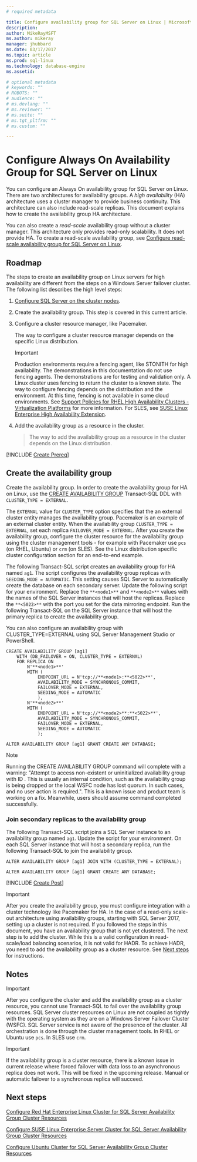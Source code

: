 ```yaml
---
# required metadata

title: Configure availability group for SQL Server on Linux | Microsoft Docs
description: 
author: MikeRayMSFT 
ms.author: mikeray 
manager: jhubbard
ms.date: 03/17/2017
ms.topic: article
ms.prod: sql-linux
ms.technology: database-engine
ms.assetid: 

# optional metadata
# keywords: ""
# ROBOTS: ""
# audience: ""
# ms.devlang: ""
# ms.reviewer: ""
# ms.suite: ""
# ms.tgt_pltfrm: ""
# ms.custom: ""

---
```


# Configure Always On Availability Group for SQL Server on Linux

You can configure an Always On availability group for SQL Server on Linux. There are two architectures for availability groups. A *high availability* (HA) architecture uses a cluster manager to provide business continuity. This architecture can also include read-scale replicas. This document explains how to create the availability group HA architecture.

You can also create a *read-scale* availability group without a cluster manager. This architecture only provides read-only scalability. It does not provide HA. To create a read-scale availability group, see [Configure read-scale availability group for SQL Server on Linux](sql-server-linux-availability-group-configure-rs.md).

## Roadmap

The steps to create an availability group on Linux servers for high availability are different from the steps on a Windows Server failover cluster. The following list describes the high level steps: 

1. [Configure SQL Server on the cluster nodes](sql-server-linux-setup.md).

2. Create the availability group. This step is covered in this current article. 

3. Configure a cluster resource manager, like Pacemaker.
   
   The way to configure a cluster resource manager depends on the specific Linux distribution. 

   >[!IMPORTANT]
   >Production environments require a fencing agent, like STONITH for high availability. The demonstrations in this documentation do not use fencing agents. The demonstrations are for testing and validation only. 
   >A Linux cluster uses fencing to return the cluster to a known state. The way to configure fencing depends on the distribution and the environment. At this time, fencing is not available in some cloud environments. See [Support Policies for RHEL High Availability Clusters - Virtualization Platforms](https://access.redhat.com/articles/29440) for more information.
   >For SLES, see [SUSE Linux Enterprise High Availability Extension](https://www.suse.com/documentation/sle-ha-12/singlehtml/book_sleha/book_sleha.html#cha.ha.fencing).

5. Add the availability group as a resource in the cluster.  

   >The way to add the availability group as a resource in the cluster depends on the Linux distribution. 


[!INCLUDE [Create Prereq](../includes/ss-linux-cluster-availability-group-create-prereq.md)]

## Create the availability group

Create the availability group. In order to create the availability group for HA on Linux, use the [CREATE AVAILABILITY GROUP](https://docs.microsoft.com/en-us/sql/t-sql/statements/create-availability-group-transact-sql) Transact-SQL DDL with `CLUSTER_TYPE = EXTERNAL`. 

The `EXTERNAL` value for `CLUSTER_TYPE` option specifies that the an external cluster entity manages the availability group. Pacemaker is an example of an external cluster entity. When the availability group `CLUSTER_TYPE = EXTERNAL`, set each replica `FAILOVER_MODE = EXTERNAL`. After you create the availability group, configure the cluster resource for the availability group using the cluster management tools - for example with Pacemaker use `pcs` (on RHEL, Ubuntu) or `crm` (on SLES). See the Linux distribution specific cluster configuration section for an end-to-end example.

The following Transact-SQL script creates an availability group for HA named `ag1`. The script configures the availability group replicas with `SEEDING_MODE = AUTOMATIC`. This setting causes SQL Server to automatically create the database on each secondary server. Update the following script for your environment. Replace the  `**<node1>**` and `**<node2>**` values with the names of the SQL Server instances that will host the replicas. Replace the `**<5022>**` with the port you set for the data mirroring endpoint. Run the following Transact-SQL on the SQL Server instance that will host the primary replica to create the availability group.

You can also configure an availability group with CLUSTER_TYPE=EXTERNAL using SQL Server Management Studio or PowerShell. 

```Transact-SQL
CREATE AVAILABILITY GROUP [ag1]
    WITH (DB_FAILOVER = ON, CLUSTER_TYPE = EXTERNAL)
    FOR REPLICA ON
        N'**<node1>**' 
		WITH (
		    ENDPOINT_URL = N'tcp://**<node1>:**<5022>**',
		    AVAILABILITY_MODE = SYNCHRONOUS_COMMIT,
		    FAILOVER_MODE = EXTERNAL,
		    SEEDING_MODE = AUTOMATIC
		    ),
        N'**<node2>**' 
		WITH ( 
		    ENDPOINT_URL = N'tcp://**<node2>**:**<5022>**', 
		    AVAILABILITY_MODE = SYNCHRONOUS_COMMIT,
		    FAILOVER_MODE = EXTERNAL,
		    SEEDING_MODE = AUTOMATIC
		    );
		
ALTER AVAILABILITY GROUP [ag1] GRANT CREATE ANY DATABASE;
```
>[!NOTE]
>Running the CREATE AVAILABILITY GROUP command will complete with a warning: "Attempt to access non-existent or uninitialized availability group with ID . This is usually an internal condition, such as the availability group is being dropped or the local WSFC node has lost quorum. In such cases, and no user action is required.". This is a known issue and product team is working on a fix. Meanwhile, users should assume command completed successfully. 


### Join secondary replicas to the availability group

The following Transact-SQL script joins a SQL Server instance to an availability group named `ag1`. Update the script for your environment. On each SQL Server instance that will host a secondary replica, run the following Transact-SQL to join the availability group.

```Transact-SQL
ALTER AVAILABILITY GROUP [ag1] JOIN WITH (CLUSTER_TYPE = EXTERNAL);
		 
ALTER AVAILABILITY GROUP [ag1] GRANT CREATE ANY DATABASE;
```


[!INCLUDE [Create Post](../includes/ss-linux-cluster-availability-group-create-post.md)]

>[!IMPORTANT]
>After you create the availability group, you must configure integration with a cluster technology like Pacemaker for HA. In the case of a read-only scale-out architecture using availability groups, starting with SQL Server 2017, setting up a cluster is not required.
If you followed the steps in this document, you have an availability group that is not yet clustered. The next step is to add the cluster. While this is a valid configuration in read-scale/load balancing scenarios, it is not valid for HADR. To achieve HADR, you need to add the availability group as a cluster resource. See [Next steps](#next-steps) for instructions. 

## Notes

>[!IMPORTANT]
>After you configure the cluster and add the availability group as a cluster resource, you cannot use Transact-SQL to fail over the availability group resources. SQL Server cluster resources on Linux are not coupled as tightly with the operating system as they are on a Windows Server Failover Cluster (WSFC). SQL Server service is not aware of the presence of the cluster. All orchestration is done through the cluster management tools. In RHEL or Ubuntu use `pcs`. In SLES use `crm`. 

>[!IMPORTANT]
>If the availability group is a cluster resource, there is a known issue in current release where forced failover with data loss to an asynchronous replica does not work. This will be fixed in the upcoming release. Manual or automatic failover to a synchronous replica will succeed. 


## Next steps

[Configure Red Hat Enterprise Linux Cluster for SQL Server Availability Group Cluster Resources](sql-server-linux-availability-group-cluster-rhel.md)

[Configure SUSE Linux Enterprise Server Cluster for SQL Server Availability Group Cluster Resources](sql-server-linux-availability-group-cluster-sles.md)

[Configure Ubuntu Cluster for SQL Server Availability Group Cluster Resources](sql-server-linux-availability-group-cluster-ubuntu.md)

